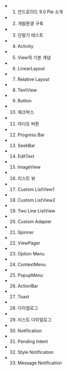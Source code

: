 
 * 1. 안드로이드 9.0 Pie 소개
 * 2. 개발환경 구축
 * 3. 단말기 테스트
 * 4. Activity
 * 5. View의 기본 개념
 * 6. LinearLayout
 * 7. Relative Layout
 * 8. TextView
 * 9. Button
 * 10. 체크박스
 * 11. 라디오 버튼
 * 12. Progress Bar
 * 13. SeekBar
 * 14. EditText
 * 15. ImageView
 * 16. 리스트 뷰
 * 17. Custom ListView1
 * 18. Custom ListView2
 * 19. Two Line ListView
 * 20. Custom Adapter
 * 21. Spinner
 * 22. ViewPager
 * 23. Option Menu
 * 24. ContextMenu
 * 25. PopupMenu
 * 26. ActionBar
 * 27. Toast
 * 28. 다이얼로그
 * 29. 리스트 다이얼로그
 * 30. Notification
 * 31. Pending Intent
 * 32. Style Notification
 * 33. Message Notification
